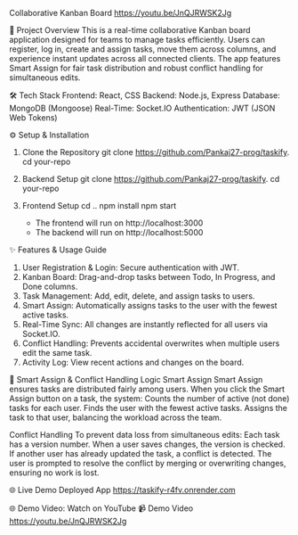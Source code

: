 Collaborative Kanban Board
https://youtu.be/JnQJRWSK2Jg

🚀 Project Overview
This is a real-time collaborative Kanban board application designed for teams to manage tasks efficiently. Users can register, log in, create and assign tasks, move them across columns, and experience instant updates across all connected clients. The app features Smart Assign for fair task distribution and robust conflict handling for simultaneous edits.

🛠️ Tech Stack
Frontend: React, CSS
Backend: Node.js, Express
Database: MongoDB (Mongoose)
Real-Time: Socket.IO
Authentication: JWT (JSON Web Tokens)

⚙️ Setup & Installation
1. Clone the Repository
     git clone https://github.com/Pankaj27-prog/taskify.
     cd your-repo

2. Backend Setup
     git clone https://github.com/Pankaj27-prog/taskify.
     cd your-repo

4. Frontend Setup
     cd ..
     npm install
     npm start

   - The frontend will run on http://localhost:3000
   - The backend will run on http://localhost:5000

✨ Features & Usage Guide
  
  1. User Registration & Login: Secure authentication with JWT.
  2. Kanban Board: Drag-and-drop tasks between Todo, In Progress, and Done columns.
  3. Task Management: Add, edit, delete, and assign tasks to users.
  4. Smart Assign: Automatically assigns tasks to the user with the fewest active tasks.
  5. Real-Time Sync: All changes are instantly reflected for all users via Socket.IO.
  6. Conflict Handling: Prevents accidental overwrites when multiple users edit the same task.
  7. Activity Log: View recent actions and changes on the board.
     
🧠 Smart Assign & Conflict Handling Logic
   Smart Assign
      Smart Assign ensures tasks are distributed fairly among users. When you click the Smart Assign button on a task, the system:
      Counts the number of active (not done) tasks for each user.
      Finds the user with the fewest active tasks.
      Assigns the task to that user, balancing the workload across the team.
      
   Conflict Handling
      To prevent data loss from simultaneous edits:
      Each task has a version number.
      When a user saves changes, the version is checked.
      If another user has already updated the task, a conflict is detected.
      The user is prompted to resolve the conflict by merging or overwriting changes, ensuring no work is lost.

🌐 Live Demo
    Deployed App
     https://taskify-r4fv.onrender.com
     
🌐 Demo Video: Watch on YouTube
   📹 Demo Video
     https://youtu.be/JnQJRWSK2Jg
